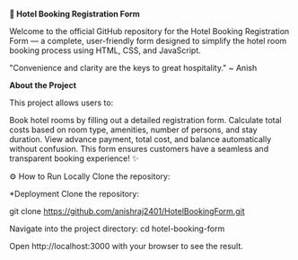 **🏨 Hotel Booking Registration Form**

Welcome to the official GitHub repository for the Hotel Booking Registration Form — a complete, user-friendly form designed to simplify the hotel room booking process using HTML, CSS, and JavaScript.

"Convenience and clarity are the keys to great hospitality."
~ Anish

**About the Project**

This project allows users to:

Book hotel rooms by filling out a detailed registration form.
Calculate total costs based on room type, amenities, number of persons, and stay duration.
View advance payment, total cost, and balance automatically without confusion.
This form ensures customers have a seamless and transparent booking experience! ✨

⚙️ How to Run Locally
Clone the repository:

*Deployment
Clone the repository:

git clone https://github.com/anishraj2401/HotelBookingForm.git

Navigate into the project directory:
cd hotel-booking-form

Open http://localhost:3000 with your browser to see the result.
